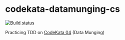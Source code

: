 # codekata-datamunging-cs

[![Build status](https://ci.appveyor.com/api/projects/status/1iw03mem08fwmss1?svg=true)](https://ci.appveyor.com/project/gvasko/codekata-datamunging-cs)

Practicing TDD on [CodeKata 04](http://codekata.com/kata/kata04-data-munging/) (Data Munging)
